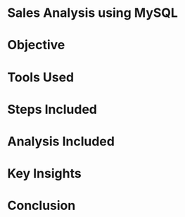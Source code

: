 # Sales Analysis using MySQL
# Objective
# Tools Used
# Steps Included
# Analysis Included
# Key Insights
# Conclusion
